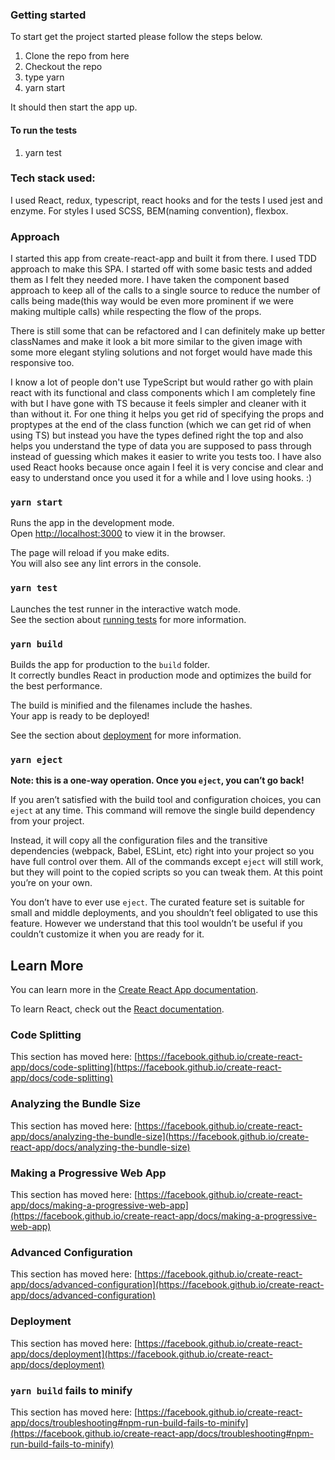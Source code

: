 ### Getting started

To start get the project started please follow the steps below.

1. Clone the repo from here 
2. Checkout the repo
3. type yarn
4. yarn start

It should then start the app up.


#### To run the tests

1. yarn test

### Tech stack used:

I used React, redux, typescript, react hooks and for the tests I used jest and enzyme.
For styles I used SCSS, BEM(naming convention), flexbox.

### Approach

I started this app from create-react-app and built it from there. I used TDD approach to make this SPA. I started off with some basic tests and added them as I felt they needed more. I have taken the component based approach to keep all of the calls to a single source to reduce the number of calls being made(this way would be even more prominent if we were making multiple calls) while respecting the flow of the props.

There is still some that can be refactored and I can definitely make up better classNames and make it look a bit more similar to the given image with some more elegant styling solutions and not forget would have made this responsive too. 

I know a lot of people don't use TypeScript but would rather go with plain react with its functional and class components which I am completely fine with but I have gone with TS because it feels simpler and cleaner with it than without it. For one thing it helps you get rid of specifying the props and proptypes at the end of the class function (which we can get rid of when using TS) but instead you have the types defined right the top and also helps you understand the type of data you are supposed to pass through instead of guessing which makes it easier to write you tests too. I have also used React hooks because once again I feel it is very concise and clear and easy to understand once you used it for a while and I love using hooks. :)

### `yarn start`

Runs the app in the development mode.\
Open [http://localhost:3000](http://localhost:3000) to view it in the browser.

The page will reload if you make edits.\
You will also see any lint errors in the console.

### `yarn test`

Launches the test runner in the interactive watch mode.\
See the section about [running tests](https://facebook.github.io/create-react-app/docs/running-tests) for more information.

### `yarn build`

Builds the app for production to the `build` folder.\
It correctly bundles React in production mode and optimizes the build for the best performance.

The build is minified and the filenames include the hashes.\
Your app is ready to be deployed!

See the section about [deployment](https://facebook.github.io/create-react-app/docs/deployment) for more information.

### `yarn eject`

**Note: this is a one-way operation. Once you `eject`, you can’t go back!**

If you aren’t satisfied with the build tool and configuration choices, you can `eject` at any time. This command will remove the single build dependency from your project.

Instead, it will copy all the configuration files and the transitive dependencies (webpack, Babel, ESLint, etc) right into your project so you have full control over them. All of the commands except `eject` will still work, but they will point to the copied scripts so you can tweak them. At this point you’re on your own.

You don’t have to ever use `eject`. The curated feature set is suitable for small and middle deployments, and you shouldn’t feel obligated to use this feature. However we understand that this tool wouldn’t be useful if you couldn’t customize it when you are ready for it.

## Learn More

You can learn more in the [Create React App documentation](https://facebook.github.io/create-react-app/docs/getting-started).

To learn React, check out the [React documentation](https://reactjs.org/).

### Code Splitting

This section has moved here: [https://facebook.github.io/create-react-app/docs/code-splitting](https://facebook.github.io/create-react-app/docs/code-splitting)

### Analyzing the Bundle Size

This section has moved here: [https://facebook.github.io/create-react-app/docs/analyzing-the-bundle-size](https://facebook.github.io/create-react-app/docs/analyzing-the-bundle-size)

### Making a Progressive Web App

This section has moved here: [https://facebook.github.io/create-react-app/docs/making-a-progressive-web-app](https://facebook.github.io/create-react-app/docs/making-a-progressive-web-app)

### Advanced Configuration

This section has moved here: [https://facebook.github.io/create-react-app/docs/advanced-configuration](https://facebook.github.io/create-react-app/docs/advanced-configuration)

### Deployment

This section has moved here: [https://facebook.github.io/create-react-app/docs/deployment](https://facebook.github.io/create-react-app/docs/deployment)

### `yarn build` fails to minify

This section has moved here: [https://facebook.github.io/create-react-app/docs/troubleshooting#npm-run-build-fails-to-minify](https://facebook.github.io/create-react-app/docs/troubleshooting#npm-run-build-fails-to-minify)
